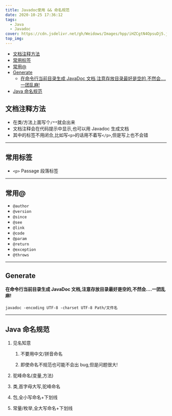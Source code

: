 ```yaml
---
title: Javadoc使用 && 命名规范
date: 2020-10-25 17:36:12
tags:
  - Java
  - Javadoc
cover: https://cdn.jsdelivr.net/gh/Weidows/Images/hpp/iHZCgtN4OpsuDj5.jpg
top_img:
---
```


<!--
 * @Author: Weidows
 * @LastEditors: Weidows
 * @LastEditTime: 2021-02-13 17:08:44
 * @FilePath: \Weidowsd:\Game\Github\Blog-private\source\_posts\Java\Javadoc.md
-->

- [文档注释方法](#文档注释方法)
- [常用标签](#常用标签)
- [常用@](#常用)
- [Generate](#generate)
    - [在命令行当前目录生成 JavaDoc 文档,注意存放目录最好是空的,不然会....一团乱麻!](#在命令行当前目录生成-javadoc-文档注意存放目录最好是空的不然会一团乱麻)
- [Java 命名规范](#java-命名规范)

## 文档注释方法

- 在类/方法上面写个`/**`就会出来
- 文档注释会在代码提示中显示,也可以用 Javadoc 生成文档
- 其中的标签不用闭合,比如写`<p>`的话用不着写`</p>`,但是写上也不会错

---

## 常用标签

- `<p>` Passage 段落标签

---

## 常用@

- `@author`
- `@version`
- `@since`
- `@see`
- `@link`
- `@code`
- `@param`
- `@return`
- `@exception`
- `@throws`

---

## Generate

#### 在命令行当前目录生成 JavaDoc 文档,注意存放目录最好是空的,不然会....一团乱麻!

```
javadoc -encoding UTF-8 -charset UTF-8 Path/文件名
```

---

## Java 命名规范

1. 见名知意

   1. 不要用中文/拼音命名

   2. 即使命名不规范也可能不会出 bug,但是问题很大!

2. 驼峰命名(变量,方法)
3. 类,首字母大写,驼峰命名
4. 包,全小写命名+下划线
5. 常量/枚举,全大写命名+下划线
